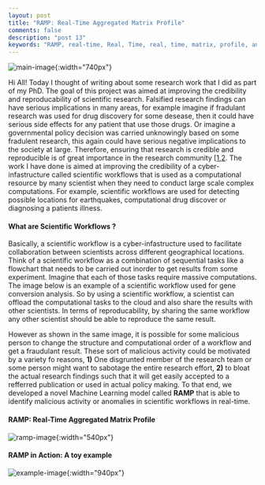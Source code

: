```yaml
---
layout: post
title: "RAMP: Real-Time Aggregated Matrix Profile"
comments: false
description: "post 13"
keywords: "RAMP, real-time, Real, Time, real, time, matrix, profile, anomaly, anomalies, machine, learning, ramp, research, paper, scientific, research, credibility, workflows, big, data"
---
```


![main-image]({{site.url}}/material/2020/post_13/main_image.jpeg){:width="740px"}

Hi All! Today I thought of writing about some research work that I did as part of my PhD. The goal of this project was aimed at improving the credibility and reproducability of scientific research. Falsified research findings can have serious implications in many areas, for example imagine if fradulant research was used for drug discovery for some desease, then it could have serious side effects for any patient that use those drugs. Or imagine a governmental policy decision was carried unknowingly based on some fradulent research, this again could have serious negative implications to the society at large. Therefore, ensuring that research is credible and reproducible is of great importance in the research community [[1](https://nbakay.wordpress.com/2018/10/06/peer-reviewed-scientific-research-losing-credibility-as-studies-show-they-are-rigged-or-false/),[2](https://www.press.umich.edu/9717920/fraud_and_misconduct_in_research).  The work I have done is aimed at improving the credibility of a cyber-infastructure called scientific workflows that is used as a computational resource by many scientist when they need to conduct large scale complex computations. For example, scientific workflows are used for detecting possible locations for earthquakes, computational drug discover or diagnosing a patients illness.

#### What are Scientific Workflows ?

<!-- what are sciflows? how are they attacked  -->

Basically, a scientific workflow is a cyber-infastructure used to facilitate collaboration between scientists across different geographical locations. Think of a scientific workflow as a combination of sequential tasks like a flowchart that needs to be carried out inorder to get results from some experiment. Imagine that each of those tasks require massive computations. The image below is an example of a scientific workflow used for gene conversion analysis. So by using a scientific workflow, a scientist can offload the computational tasks to the cloud and also share the results with other scientists. In terms of reproducability, by sharing the same workflow any other scientist should be able to reproduce the same result. 



However as shown in the same image, it is possible for some malicious person to change the structure and computational order of a workflow and get a fraudulant result. These sort of malicious activity could be motivated by a variety fo reasons, **1)** One disgrunted member of the research team or some person might want to sabotage the entire research effort, **2)** to bloat the actual research findings such that it will get easily accepted to a refferred publication or used in actual policy making. To that end, we developed a novel Machine Learning model called **RAMP** that is able to identify malicious activity or anomalies in scientific workflows in real-time. 










#### RAMP: Real-Time Aggregated Matrix Profile

<!-- just the basics of RAMP  -->

![ramp-image]({{site.url}}/material/2020/post_13/ramp_model.jpeg){:width="540px"}



#### RAMP in Action: A toy example

<!-- toy example -->

![example-image]({{site.url}}/material/2020/post_13/toy_example.jpg){:width="940px"}